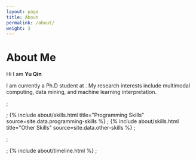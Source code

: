 ```yaml
---
layout: page
title: About
permalink: /about/
weight: 3
---
```


# **About Me**

Hi I am **Yu Qin** <br>

I am currently a Ph.D student at . My research interests include multimodal computing, data mining, and machine learning interpretation.

; <div class="row">
; {% include about/skills.html title="Programming Skills" source=site.data.programming-skills %}
; {% include about/skills.html title="Other Skills" source=site.data.other-skills %}
; </div>

; <div class="row">
; {% include about/timeline.html %}
; </div>